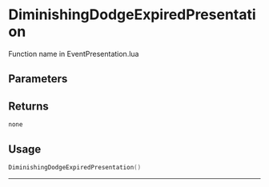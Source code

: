 # DiminishingDodgeExpiredPresentation

Function name in EventPresentation.lua

## Parameters

## Returns

`none`

## Usage

```lua
DiminishingDodgeExpiredPresentation()
```

---
